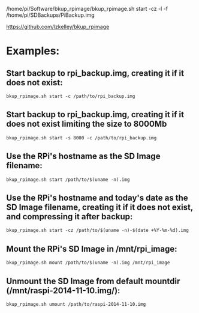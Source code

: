 /home/pi/Software/bkup_rpimage/bkup_rpimage.sh start -cz -l -f /home/pi/SDBackups/PiBackup.img


https://github.com/lzkelley/bkup_rpimage


# Examples:

## Start backup to rpi_backup.img, creating it if it does not exist:

```
bkup_rpimage.sh start -c /path/to/rpi_backup.img
```

## Start backup to rpi_backup.img, creating it if it does not exist limiting the size to 8000Mb

```
bkup_rpimage.sh start -s 8000 -c /path/to/rpi_backup.img
```

## Use the RPi's hostname as the SD Image filename:

```
bkup_rpimage.sh start /path/to/$(uname -n).img
```

## Use the RPi's hostname and today's date as the SD Image filename, creating it if it does not exist, and compressing it after backup:

```
bkup_rpimage.sh start -cz /path/to/$(uname -n)-$(date +%Y-%m-%d).img
```

## Mount the RPi's SD Image in /mnt/rpi_image:

```
bkup_rpimage.sh mount /path/to/$(uname -n).img /mnt/rpi_image
```

## Unmount the SD Image from default mountdir (/mnt/raspi-2014-11-10.img/):

```
bkup_rpimage.sh umount /path/to/raspi-2014-11-10.img
```